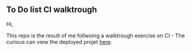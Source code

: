 
## To Do list CI walktrough

Hi,

This repo is the result of me follwoing a walktrough exercise on CI - The curious can view the deployed projet [here](https://paolo-django-exercise-todo.herokuapp.com/).

